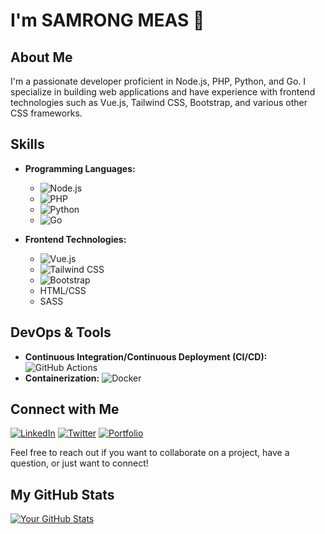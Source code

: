 # I'm SAMRONG MEAS 👋

## About Me

I'm a passionate developer proficient in Node.js, PHP, Python, and Go. I specialize in building web applications and have experience with frontend technologies such as Vue.js, Tailwind CSS, Bootstrap, and various other CSS frameworks.

## Skills

- **Programming Languages:** 
  - ![Node.js](https://img.shields.io/badge/Node.js-339933?logo=node.js&logoColor=white)
  - ![PHP](https://img.shields.io/badge/PHP-777BB4?logo=php&logoColor=white)
  - ![Python](https://img.shields.io/badge/Python-3776AB?logo=python&logoColor=white)
  - ![Go](https://img.shields.io/badge/Go-00ADD8?logo=go&logoColor=white)

- **Frontend Technologies:**
  - ![Vue.js](https://img.shields.io/badge/Vue.js-4FC08D?logo=vue.js&logoColor=white)
  - ![Tailwind CSS](https://img.shields.io/badge/Tailwind_CSS-38B2AC?logo=tailwind-css&logoColor=white)
  - ![Bootstrap](https://img.shields.io/badge/Bootstrap-563D7C?logo=bootstrap&logoColor=white)
  - HTML/CSS
  - SASS

## DevOps & Tools

- **Continuous Integration/Continuous Deployment (CI/CD):** ![GitHub Actions](https://img.shields.io/badge/GitHub%20Actions-2088FF?logo=github-actions&logoColor=white)
- **Containerization:** ![Docker](https://img.shields.io/badge/Docker-2496ED?logo=docker&logoColor=white)


## Connect with Me

[![LinkedIn](https://img.shields.io/badge/LinkedIn-Connect-blue)]([https://jcorp-web.pages.dev/](https://jcorp-web.pages.dev/))
[![Twitter](https://img.shields.io/twitter/follow/yourtwitterhandle?style=social)]([https://twitter.com/yourtwitterhandle](https://x.com/j_corp_kh)](https://x.com/j_corp_kh))
[![Portfolio](https://img.shields.io/badge/Portfolio-Visit-red)](https://yourportfolio.com)

Feel free to reach out if you want to collaborate on a project, have a question, or just want to connect!

## My GitHub Stats

[![Your GitHub Stats](https://github-readme-stats.vercel.app/api?username=meassamrong&show_icons=true&hide_border=true)](https://github.com/meassamrong)

